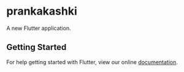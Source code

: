 # prankakashki

A new Flutter application.

## Getting Started

For help getting started with Flutter, view our online
[documentation](https://flutter.io/).
